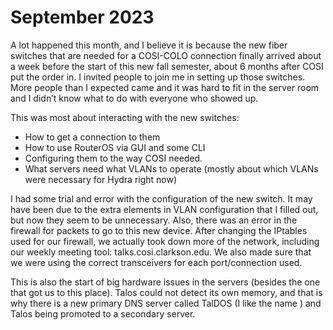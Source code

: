 # September 2023

A lot happened this month, and I believe it is because the  new fiber switches that are needed for a COSI-COLO connection finally arrived about a week before the start of this new fall semester, about 6 months after COSI put the order in. I invited people to join me in setting up those switches. More people than I expected came and it was hard to fit in the server room and I didn’t know what to do with everyone who showed up.

This was most about interacting with the new switches:
- How to get a connection to them
- How to use RouterOS via GUI and some CLI
- Configuring them to the way COSI needed. 
- What servers need what VLANs to operate (mostly about which VLANs were necessary for Hydra right now)

I had some trial and error with the configuration of the new switch. It may have been due to the extra elements in VLAN configuration that I filled out, but now they seem to be unnecessary. Also, there was an error in the firewall for packets to go to this new device. After changing the IPtables used for our firewall, we actually took down more of the network, including our weekly meeting tool: talks.cosi.clarkson.edu. We also made sure that we were using the correct transceivers for each port/connection used. 

This is also the start of big hardware issues in the servers (besides the one that got us to this place). Talos could not detect its own memory, and that is why there is a new primary DNS server called TalDOS (I like the name ) and Talos being promoted to a secondary server.